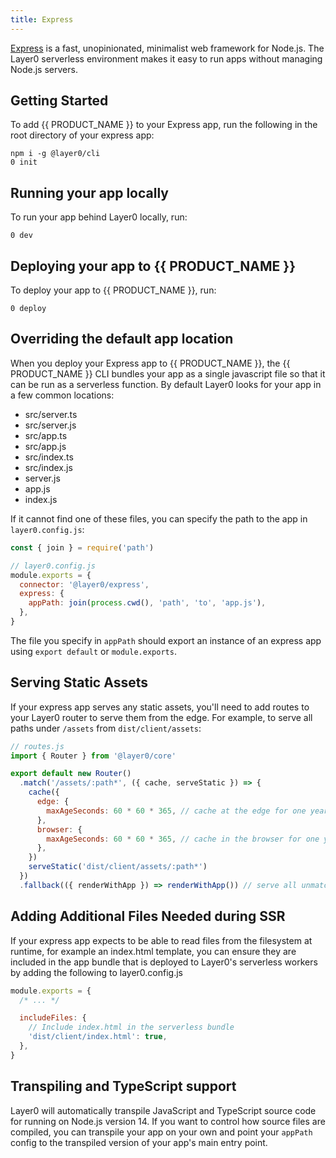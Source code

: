 ```yaml
---
title: Express
---
```


[Express](https://expressjs.com) is a fast, unopinionated, minimalist web framework for Node.js. The Layer0 serverless environment makes it easy to run apps without managing Node.js servers.

## Getting Started

To add {{ PRODUCT_NAME }} to your Express app, run the following in the root directory of your express app:

```
npm i -g @layer0/cli
0 init
```

## Running your app locally

To run your app behind Layer0 locally, run:

```
0 dev
```

## Deploying your app to {{ PRODUCT_NAME }}

To deploy your app to {{ PRODUCT_NAME }}, run:

```
0 deploy
```

## Overriding the default app location

When you deploy your Express app to {{ PRODUCT_NAME }}, the {{ PRODUCT_NAME }} CLI bundles your app as a single javascript file so that it can be run as a serverless function. By default Layer0 looks for your app in a few common locations:

- src/server.ts
- src/server.js
- src/app.ts
- src/app.js
- src/index.ts
- src/index.js
- server.js
- app.js
- index.js

If it cannot find one of these files, you can specify the path to the app in `layer0.config.js`:

```js
const { join } = require('path')

// layer0.config.js
module.exports = {
  connector: '@layer0/express',
  express: {
    appPath: join(process.cwd(), 'path', 'to', 'app.js'),
  },
}
```

The file you specify in `appPath` should export an instance of an express app using `export default` or `module.exports`.

## Serving Static Assets

If your express app serves any static assets, you'll need to add routes to your Layer0 router to serve them from the edge. For example, to serve all paths under `/assets` from `dist/client/assets`:

```js
// routes.js
import { Router } from '@layer0/core'

export default new Router()
  .match('/assets/:path*', ({ cache, serveStatic }) => {
    cache({
      edge: {
        maxAgeSeconds: 60 * 60 * 365, // cache at the edge for one year
      },
      browser: {
        maxAgeSeconds: 60 * 60 * 365, // cache in the browser for one year - only do this if you include hashes in your client asset filenames
      },
    })
    serveStatic('dist/client/assets/:path*')
  })
  .fallback(({ renderWithApp }) => renderWithApp()) // serve all unmatched URLs from express
```

## Adding Additional Files Needed during SSR

If your express app expects to be able to read files from the filesystem at runtime, for example an index.html template, you can ensure they are included in the app bundle that is deployed to Layer0's serverless workers by adding the following to layer0.config.js

```js
module.exports = {
  /* ... */

  includeFiles: {
    // Include index.html in the serverless bundle
    'dist/client/index.html': true,
  },
}
```

## Transpiling and TypeScript support

Layer0 will automatically transpile JavaScript and TypeScript source code for running on Node.js version 14. If you want to control how
source files are compiled, you can transpile your app on your own and point your `appPath` config to the transpiled version of your app's main entry point.
